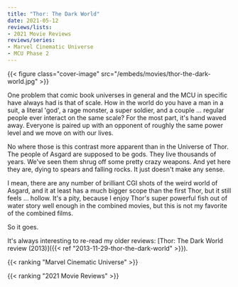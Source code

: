 ```yaml
---
title: "Thor: The Dark World"
date: 2021-05-12
reviews/lists:
- 2021 Movie Reviews
reviews/series:
- Marvel Cinematic Universe
- MCU Phase 2
---
```

{{< figure class="cover-image" src="/embeds/movies/thor-the-dark-world.jpg" >}}

One problem that comic book universes in general and the MCU in specific have always had is that of scale. How in the world do you have a man in a suit, a literal 'god', a rage monster, a super soldier, and a couple ... regular people ever interact on the same scale? For the most part, it's hand waved away. Everyone is paired up with an opponent of roughly the same power level and we move on with our lives. 

No where those is this contrast more apparent than in the Universe of Thor. The people of Asgard are supposed to be gods. They live thousands of years. We've seen them shrug off some pretty crazy weapons. And yet here they are, dying to spears and falling rocks. It just doesn't make any sense. 

I mean, there are any number of brilliant CGI shots of the weird world of Asgard, and it at least has a much bigger scope than the first Thor, but it still feels ... hollow. It's a pity, because I enjoy Thor's super powerful fish out of water story well enough in the combined movies, but this is not my favorite of the combined films. 

So it goes. 

It's always interesting to re-read my older reviews: [Thor: The Dark World review (2013)]({{< ref "2013-11-29-thor-the-dark-world" >}}). 

{{< ranking "Marvel Cinematic Universe" >}}

{{< ranking "2021 Movie Reviews" >}}